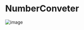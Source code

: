 # NumberConveter
![image](https://github.com/SupunBHerath/NumberConveter/assets/136695038/b6a0fb50-49a8-4161-bc6f-b0f6fad8a996)
